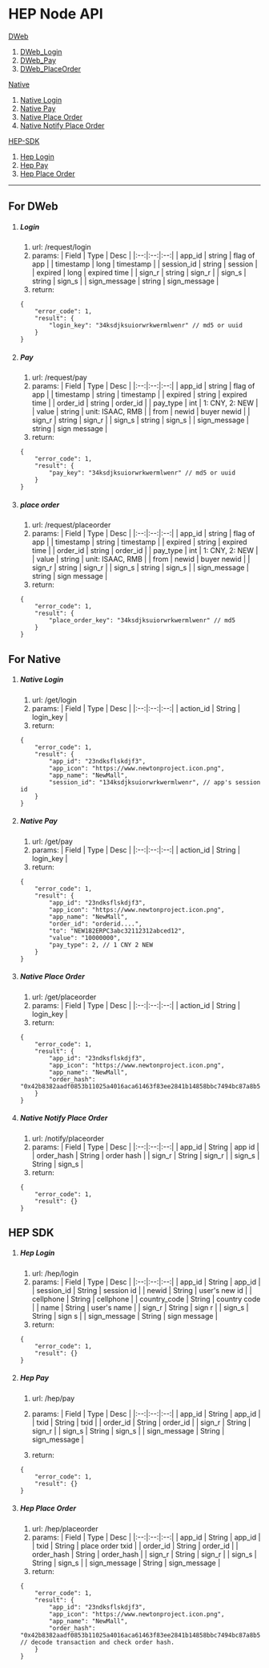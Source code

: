 # HEP Node API

[DWeb](#dweb)
1. [DWeb_Login](#login) 
1. [DWeb_Pay](#pay)
1. [DWeb_PlaceOrder](#placeorder)

[Native](#native)
1. [Native Login](#native_login)
1. [Native Pay](#native_pay)
1. [Native Place Order](#native_place_order)
1. [Native Notify Place Order](#native_notify_place_order)

[HEP-SDK](#hep-sdk)
1. [Hep Login](#hep_login)
1. [Hep Pay](#hep_pay)
1. [Hep Place Order](#hep_place_order)

---
<h2 id="dweb">For DWeb</h2>

1. <h5 id="login">Login</h5>

    1. url: /request/login
    2. params:
        | Field | Type | Desc |
        |:--:|:--:|:--:|
        | app_id | string | flag of app |
        | timestamp | long | timestamp |
        | session_id | string | session |
        | expired | long | expired time |
        | sign_r | string | sign_r |
        | sign_s | string | sign_s |
        | sign_message | string | sign_message |
    3. return:
    ```
    {
        "error_code": 1,
        "result": {
            "login_key": "34ksdjksuiorwrkwermlwenr" // md5 or uuid
        }
    }
    ```
2. <h5 id="pay">Pay</h5>

    1. url: /request/pay
    2. params:
        | Field | Type | Desc |
        |:--:|:--:|:--:|
        | app_id | string | flag of app |
        | timestamp | string | timestamp |
        | expired | string | expired time |
        | order_id | string | order_id |
        | pay_type | int | 1: CNY, 2: NEW |
        | value | string | unit: ISAAC, RMB |
        | from | newid | buyer newid |
        | sign_r | string | sign_r |
        | sign_s | string | sign_s |
        | sign_message | string | sign message |
    3. return:
    ```
    {
        "error_code": 1,
        "result": {
            "pay_key": "34ksdjksuiorwrkwermlwenr" // md5 or uuid
        }
    }
    ```
3. <h5 id="placeorder">place order</h5>

    1. url: /request/placeorder
    2. params:
        | Field | Type | Desc |
        |:--:|:--:|:--:|
        | app_id | string | flag of app |
        | timestamp | string | timestamp |
        | expired | string | expired time |
        | order_id | string | order_id |
        | pay_type | int | 1: CNY, 2: NEW |
        | value | string | unit: ISAAC, RMB |
        | from | newid | buyer newid |
        | sign_r | string | sign_r |
        | sign_s | string | sign_s |
        | sign_message | string | sign message |
    3. return:
    ```
    {
        "error_code": 1,
        "result": {
            "place_order_key": "34ksdjksuiorwrkwermlwenr" // md5
        }
    }
    ```

<h2 id="native">For Native</h2>

1. <h5 id="native_login">Native Login</h5>

    1. url: /get/login
    1. params:
        | Field | Type | Desc |
        |:--:|:--:|:--:|
        | action_id | String | login_key |
    1. return:
    ```
    {
        "error_code": 1,
        "result": {
            "app_id": "23ndksflskdjf3",
            "app_icon": "https://www.newtonproject.icon.png",
            "app_name": "NewMall",
            "session_id": "134ksdjksuiorwrkwermlwenr", // app's session id
        }
    }
    ```

2. <h5 id="native_pay">Native Pay</h5>

    1. url: /get/pay
    2. params:
        | Field | Type | Desc |
        |:--:|:--:|:--:|
        | action_id | String | login_key |
    3. return:
    ```
    {
        "error_code": 1,
        "result": {
            "app_id": "23ndksflskdjf3",
            "app_icon": "https://www.newtonproject.icon.png",
            "app_name": "NewMall",
            "order_id": "orderid....",
            "to": "NEW182ERPC3abc32112312abced12",
            "value": "10000000",
            "pay_type": 2, // 1 CNY 2 NEW
        }
    }
    ```

3. <h5 id="native_place_order">Native Place Order</h5>

    1. url: /get/placeorder
    2. params:
        | Field | Type | Desc |
        |:--:|:--:|:--:|
        | action_id | String | login_key |
    3. return:
    ```
    {
        "error_code": 1,
        "result": {
            "app_id": "23ndksflskdjf3",
            "app_icon": "https://www.newtonproject.icon.png",
            "app_name": "NewMall",
            "order_hash": "0x42b8382aadf0853b11025a4016aca61463f83ee2841b14858bbc7494bc87a8b5",
        }
    }
    ```

4. <h5 id="native_notify_place_order">Native Notify Place Order</h5>

    1. url: /notify/placeorder
    2. params:
        | Field | Type | Desc |
        |:--:|:--:|:--:|
        | app_id | String | app id |
        | order_hash | String | order hash |
        | sign_r | String | sign_r |
        | sign_s | String | sign_s |
    3. return:
    ```
    {
        "error_code": 1,
        "result": {}
    }
    ```

<h2 id="hep-sdk">HEP SDK</h2>

1. <h5 id="hep_login">Hep Login</h5>

    1. url: /hep/login
    2. params:
        | Field | Type | Desc |
        |:--:|:--:|:--:|
        | app_id | String | app_id |
        | session_id | String | session id |
        | newid | String | user's new id |
        | cellphone | String | cellphone |
        | country_code | String | country code |
        | name | String | user's name |
        | sign_r | String | sign r |
        | sign_s | String | sign s |
        | sign_message | String | sign message |
    3. return:
    ```
    {
        "error_code": 1,
        "result": {}
    }
    ```

2. <h5 id="hep_pay">Hep Pay</h5>

    1. url: /hep/pay

    2. params:
        | Field | Type | Desc |
        |:--:|:--:|:--:|
        | app_id | String | app_id |
        | txid | String | txid |
        | order_id | String | order_id |
        | sign_r | String | sign_r |
        | sign_s | String | sign_s |
        | sign_message | String | sign_message |
    3. return:
    ```
    {
        "error_code": 1,
        "result": {}
    }
    ```

3. <h5 id="hep_place_order">Hep Place Order</h5>

    1. url: /hep/placeorder
    2. params:
        | Field | Type | Desc |
        |:--:|:--:|:--:|
        | app_id | String | app_id |
        | txid | String | place order txid |
        | order_id | String | order_id |
        | order_hash | String | order_hash |
        | sign_r | String | sign_r |
        | sign_s | String | sign_s |
        | sign_message | String | sign_message |
    3. return:
    ```
    {
        "error_code": 1,
        "result": {
            "app_id": "23ndksflskdjf3",
            "app_icon": "https://www.newtonproject.icon.png",
            "app_name": "NewMall",
            "order_hash": "0x42b8382aadf0853b11025a4016aca61463f83ee2841b14858bbc7494bc87a8b5", // decode transaction and check order hash.
        }
    }
    ```